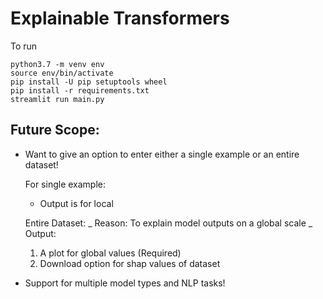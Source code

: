 # Explainable Transformers

To run

```
python3.7 -m venv env
source env/bin/activate
pip install -U pip setuptools wheel
pip install -r requirements.txt
streamlit run main.py
```

## Future Scope:

-   Want to give an option to enter either a single example or an entire dataset!

    For single example:

    -   Output is for local

    Entire Dataset:
    _ Reason: To explain model outputs on a global scale
    _ Output:

    1.  A plot for global values (Required)
    2.  Download option for shap values of dataset

-   Support for multiple model types and NLP tasks!
